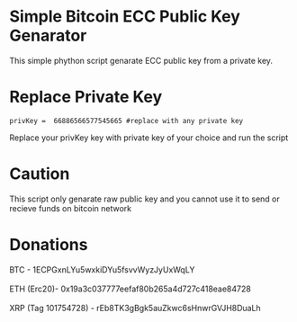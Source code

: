 # Simple Bitcoin ECC Public Key Genarator
This simple phython script genarate ECC public key from
a private key.

# Replace Private Key
```
privKey =  66886566577545665 #replace with any private key
```
Replace your privKey key with private key of your choice and run the script
# Caution
<p>This script only genarate raw public key and you cannot use it to send or recieve funds on bitcoin network</p>

# Donations 

BTC - 1ECPGxnLYu5wxkiDYu5fsvvWyzJyUxWqLY <br>
 <br>
ETH (Erc20)- 0x19a3c037777eefaf80b265a4d727c418eae84728 <br>
 <br>
XRP (Tag 101754728) - rEb8TK3gBgk5auZkwc6sHnwrGVJH8DuaLh
